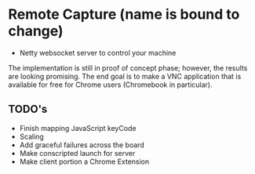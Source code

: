 # Remote Capture (name is bound to change)

- Netty websocket server to control your machine

The implementation is still in proof of concept phase; however, the results are
looking promising. The end goal is to make a VNC application that is available
for free for Chrome users (Chromebook in particular).

## TODO's

- Finish mapping JavaScript keyCode
- Scaling
- Add graceful failures across the board
- Make conscripted launch for server
- Make client portion a Chrome Extension
